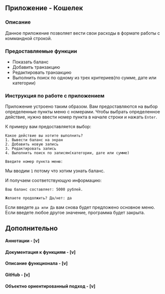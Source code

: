 ## Приложение - Кошелек

### Описание
Данное приложение позволяет вести свои расходы в формате работы с коммандной строкой.

### Предоставляемые функции
- Показать баланс
- Добавить транзакцию
- Редактировать транзакцию
- Выполнить поиск по одному из трех критериев(по сумме, дате или категории)

### Инструкция по работе с приложением
Приложение устроено таким образом. Вам предоставляются на выбор определенные пункты меню с номерами. Чтобы выбрать определенное действие, нужно ввести номер пункта в начале строки и нажать `Enter`.

К примеру вам предоставляется выбор:
```text
Какое действие вы хотите выполнить?        
1. Вывести баланс на экран        
2. Добавить новую запись        
3. Редактировать запись        
4. Выполнить поиск по записям(категории, дате или сумме)

Введите номер пункта меню:
```
Мы вводим `1` потому что хотим узнать баланс.

И получаем соответствующую информацию:
```text
Ваш баланс составляет: 5000 рублей.

Желаете продолжить? Да/нет: да
```

Если введете `да или Да` вам снова будет предложено основное меню.
Если введете любое другое значение, программа будет закрыта.

## Дополнительно

#### Аннотации - [v]
#### Документация к функциям - [v]
#### Описание функционала - [v]
#### GitHub - [v]
#### Объектно ориентированный подход - [v]